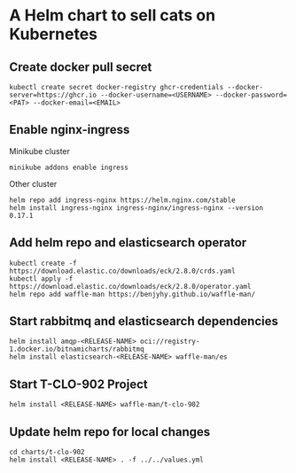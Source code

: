 # A Helm chart to sell cats on Kubernetes

## Create docker pull secret
```
kubectl create secret docker-registry ghcr-credentials --docker-server=https://ghcr.io --docker-username=<USERNAME> --docker-password=<PAT> --docker-email=<EMAIL>
```

## Enable nginx-ingress 

Minikube cluster
```
minikube addons enable ingress
```

Other cluster
```
helm repo add ingress-nginx https://helm.nginx.com/stable
helm install ingress-nginx ingress-nginx/ingress-nginx --version 0.17.1
```


## Add helm repo and elasticsearch operator
```
kubectl create -f https://download.elastic.co/downloads/eck/2.8.0/crds.yaml
kubectl apply -f https://download.elastic.co/downloads/eck/2.8.0/operator.yaml
helm repo add waffle-man https://benjyhy.github.io/waffle-man/
```

## Start rabbitmq and elasticsearch dependencies
```
helm install amqp-<RELEASE-NAME> oci://registry-1.docker.io/bitnamicharts/rabbitmq
helm install elasticsearch-<RELEASE-NAME> waffle-man/es
```

## Start T-CLO-902 Project
```
helm install <RELEASE-NAME> waffle-man/t-clo-902
```

## Update helm repo for local changes
```
cd charts/t-clo-902
helm install <RELEASE-NAME> . -f ../../values.yml
```
